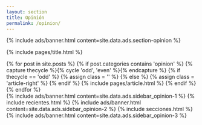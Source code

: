 ```yaml
---
layout: section
title: Opinión
permalink: /opinion/
---
```


{% 
  include ads/banner.html 
  content=site.data.ads.section-opinion 
%}

{% include pages/title.html %}

<!-- blog post -->
<section class="section">
  <div class="container maxw">
    <div class="row">
      <div class="col-lg-9">
        {% for post in site.posts %}
        {% if post.categories contains 'opinion' %}
        {% capture thecycle %}{% cycle 'odd', 'even' %}{% endcapture %}
        {% if thecycle == 'odd' %}
        {% assign class = '' %}
        {% else %}
        {% assign class = 'article-right' %}
        {% endif %}
          {% include pages/article.html %}
        {% endif %}
        {% endfor %}
      </div>
      <div class="col-lg-3">
        {% 
          include ads/banner.html 
          content=site.data.ads.sidebar_opinion-1  
        %}
        {% include recientes.html %}
        {% 
          include ads/banner.html 
          content=site.data.ads.sidebar_opinion-2
        %}
        {% include secciones.html %}
        {% 
          include ads/banner.html 
          content=site.data.ads.sidebar_opinion-3
        %}
      </div> 
    </div>
  </div>
</section>
<!-- /blog post -->